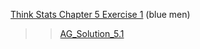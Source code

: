 [Think Stats Chapter 5 Exercise 1](http://greenteapress.com/thinkstats2/html/thinkstats2006.html#toc50) (blue men)

>> [AG_Solution_5.1](aggittle/dsp/AG_Solution_5.1.ipynb)
